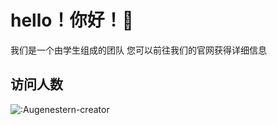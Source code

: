 # hello！你好！👋
我们是一个由学生组成的团队
您可以前往我们的官网获得详细信息
## 访问人数
![:Augenestern-creator](https://count.getloli.com/get/@:Blessing-Studio?theme=gelbooru-h)

